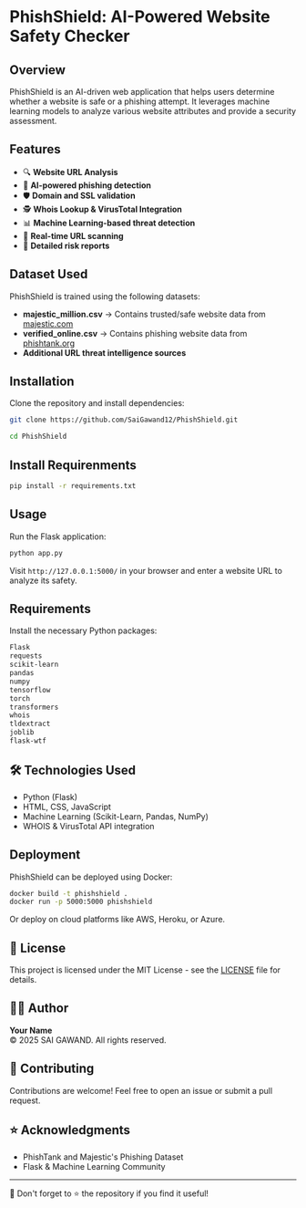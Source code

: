 # PhishShield: AI-Powered Website Safety Checker

## Overview
PhishShield is an AI-driven web application that helps users determine whether a website is safe or a phishing attempt. It leverages machine learning models to analyze various website attributes and provide a security assessment.

## Features
- 🔍 **Website URL Analysis**
- 🔐 **AI-powered phishing detection**
- 🛡 **Domain and SSL validation**
- 🕵 **Whois Lookup & VirusTotal Integration**
- 📊 **Machine Learning-based threat detection**
- 📡 **Real-time URL scanning**
- 📜 **Detailed risk reports**

## Dataset Used
PhishShield is trained using the following datasets:
- **majestic_million.csv** → Contains trusted/safe website data from [majestic.com](https://majestic.com/)
- **verified_online.csv** → Contains phishing website data from [phishtank.org](https://phishtank.org/)
- **Additional URL threat intelligence sources**

## Installation
Clone the repository and install dependencies:
```bash
git clone https://github.com/SaiGawand12/PhishShield.git
```
```bash
cd PhishShield
```
## Install Requirenments
```bash
pip install -r requirements.txt
```

## Usage
Run the Flask application:
```bash
python app.py
```
Visit `http://127.0.0.1:5000/` in your browser and enter a website URL to analyze its safety.

## Requirements
Install the necessary Python packages:
```bash
Flask
requests
scikit-learn
pandas
numpy
tensorflow
torch
transformers
whois
tldextract
joblib
flask-wtf
```

## 🛠 Technologies Used
- Python (Flask)
- HTML, CSS, JavaScript
- Machine Learning (Scikit-Learn, Pandas, NumPy)
- WHOIS & VirusTotal API integration

## Deployment
PhishShield can be deployed using Docker:
```bash
docker build -t phishshield .
docker run -p 5000:5000 phishshield
```
Or deploy on cloud platforms like AWS, Heroku, or Azure.


## 📜 License
This project is licensed under the MIT License - see the [LICENSE](LICENSE) file for details.

## 👨‍💻 Author
**Your Name**  
© 2025 SAI GAWAND. All rights reserved.

## 🤝 Contributing
Contributions are welcome! Feel free to open an issue or submit a pull request.

## ⭐ Acknowledgments
- PhishTank and  Majestic's Phishing Dataset
- Flask & Machine Learning Community

---
📢 Don't forget to ⭐ the repository if you find it useful!
